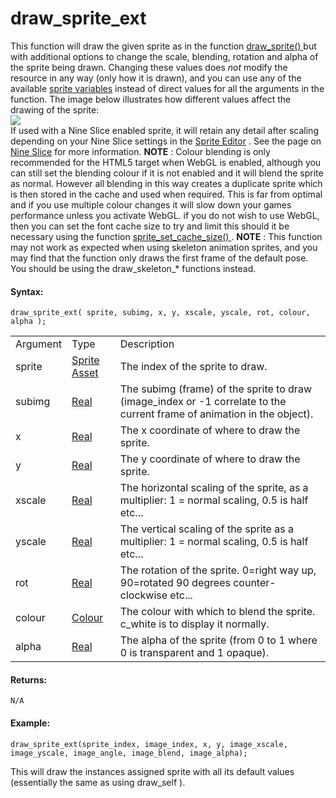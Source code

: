 # draw_sprite_ext

This function will draw the given sprite as in the function [
draw_sprite() ](draw_sprite) but with additional options to change
the scale, blending, rotation and alpha of the sprite being drawn.
Changing these values does *not* modify the resource in any way (only
how it is drawn), and you can use any of the available [sprite
variables](../../Asset_Management/Sprites/Sprite_Instance_Variables/Sprite_Instance_Variables)
instead of direct values for all the arguments in the function. The
image below illustrates how different values affect the drawing of the
sprite:  
![](https://gms.magecorn.com/Manual/assets/Images/Scripting_Reference/GML/Reference/Drawing/spr_ext.png)  
If used with a Nine Slice enabled sprite, it will retain any
detail after scaling depending on your Nine Slice settings in the
[Sprite Editor](../../../../The_Asset_Editors/Sprites) . See the
page on [Nine
Slice](../../../../The_Asset_Editors/Sprite_Properties/Nine_Slices)
for more information. **NOTE** : Colour blending is only recommended for
the HTML5 target when WebGL is enabled, although you can still set the
blending colour if it is not enabled and it will blend the sprite as
normal. However all blending in this way creates a duplicate sprite
which is then stored in the cache and used when required. This is far
from optimal and if you use multiple colour changes it will slow down
your games performance unless you activate WebGL. if you do not wish to
use WebGL, then you can set the font cache size to try and limit this
should it be necessary using the function [ sprite_set_cache_size()
](../../Asset_Management/Sprites/Sprite_Manipulation/sprite_set_cache_size_ext)
. **NOTE** : This function may not work as expected when using skeleton
animation sprites, and you may find that the function only draws the
first frame of the default pose. You should be using the
draw_skeleton\_\* functions instead.

#### Syntax:

``` gml
draw_sprite_ext( sprite, subimg, x, y, xscale, yscale, rot, colour, alpha );
```

|          |                                                                                                           |                                                                                                                         |
|----------|-----------------------------------------------------------------------------------------------------------|-------------------------------------------------------------------------------------------------------------------------|
| Argument | Type                                                                                                      | Description                                                                                                             |
| sprite   |  [Sprite Asset](../../../../../The_Asset_Editors/Sprites)                                             | The index of the sprite to draw.                                                                                        |
| subimg   |  [Real](../../../../../GameMaker_Language/GML_Overview/Data_Types)                                    | The subimg (frame) of the sprite to draw (image_index or -1 correlate to the current frame of animation in the object). |
| x        |  [Real](../../../../../GameMaker_Language/GML_Overview/Data_Types)                                    | The x coordinate of where to draw the sprite.                                                                           |
| y        |  [Real](../../../../../GameMaker_Language/GML_Overview/Data_Types)                                    | The y coordinate of where to draw the sprite.                                                                           |
| xscale   |  [Real](../../../../../GameMaker_Language/GML_Overview/Data_Types)                                    | The horizontal scaling of the sprite, as a multiplier: 1 = normal scaling, 0.5 is half etc...                           |
| yscale   |  [Real](../../../../../GameMaker_Language/GML_Overview/Data_Types)                                    | The vertical scaling of the sprite as a multiplier: 1 = normal scaling, 0.5 is half etc...                              |
| rot      |  [Real](../../../../../GameMaker_Language/GML_Overview/Data_Types)                                    | The rotation of the sprite. 0=right way up, 90=rotated 90 degrees counter-clockwise etc...                              |
| colour   |  [Colour](../../../../../GameMaker_Language/GML_Reference/Drawing/Colour_And_Alpha/Colour_And_Alpha)  | The colour with which to blend the sprite. c_white is to display it normally.                                           |
| alpha    |  [Real](../../../../../GameMaker_Language/GML_Overview/Data_Types)                                    | The alpha of the sprite (from 0 to 1 where 0 is transparent and 1 opaque).                                              |

#### Returns:

``` gml
N/A
```

#### Example:

``` gml
draw_sprite_ext(sprite_index, image_index, x, y, image_xscale, image_yscale, image_angle, image_blend, image_alpha);
```

This will draw the instances assigned sprite with all its default values
(essentially the same as using draw_self ).
